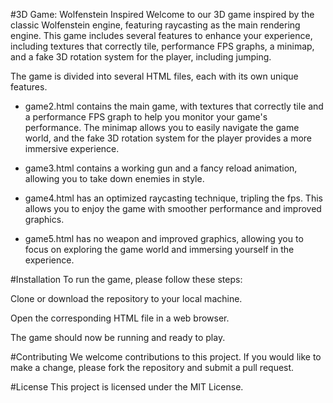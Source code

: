 #3D Game: Wolfenstein Inspired
Welcome to our 3D game inspired by the classic Wolfenstein engine, featuring raycasting as the main rendering engine. This game includes several features to enhance your experience, including textures that correctly tile, performance FPS graphs, a minimap, and a fake 3D rotation system for the player, including jumping.

The game is divided into several HTML files, each with its own unique features.

- game2.html contains the main game, with textures that correctly tile and a performance FPS graph to help you monitor your game's performance. The minimap allows you to easily navigate the game world, and the fake 3D rotation system for the player provides a more immersive experience.

- game3.html contains a working gun and a fancy reload animation, allowing you to take down enemies in style.

- game4.html has an optimized raycasting technique, tripling the fps. This allows you to enjoy the game with smoother performance and improved graphics.

- game5.html has no weapon and improved graphics, allowing you to focus on exploring the game world and immersing yourself in the experience.

#Installation
To run the game, please follow these steps:

Clone or download the repository to your local machine.

Open the corresponding HTML file in a web browser.

The game should now be running and ready to play.

#Contributing
We welcome contributions to this project. If you would like to make a change, please fork the repository and submit a pull request.

#License
This project is licensed under the MIT License.